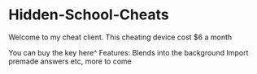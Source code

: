 # Hidden-School-Cheats
Welcome to my cheat client. This cheating device cost $6 a month

You can buy the key here^
Features:
Blends into the background
Import premade answers
etc, more to come
